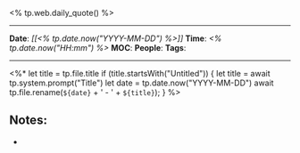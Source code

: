 <% tp.web.daily_quote() %>
___
**Date**: *[[<% tp.date.now("YYYY-MM-DD") %>]]*
**Time**: *<% tp.date.now("HH:mm") %>*
**MOC**: 
**People**: 
**Tags**: 
___
<%*
	let title = tp.file.title
	if (title.startsWith("Untitled")) {
    let title = await tp.system.prompt("Title")
    let date = tp.date.now("YYYY-MM-DD")
	await tp.file.rename(`${date}` + ' - ' + `${title}`);
	}
%>
## Notes: 

- 

